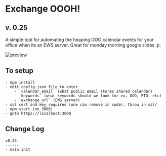 Exchange OOOH! 
==========

v. 0.25
----------
A simple tool for automating the heaping OOO calendar events for your office when its an EWS server.
Great for monday morning google slides ;p.

![preview](https://i.imgur.com/jWGfZQh.gif)

To setup
-----------------
	- npm install
	- edit config.json file to enter
		- `calendar_email` (what public email stores shared calendar)
		- `keywords` (what keywords should we look for ex. OOO, PTO, etc)
		- `exchange_url` (EWS server)
	- ssl cert and key required (one can remove in code), throw in ssl/
	- npm start (on 3000)
	- goto https://localhost:3000



Change Log
-----------

	v0.25
	------
	- main init